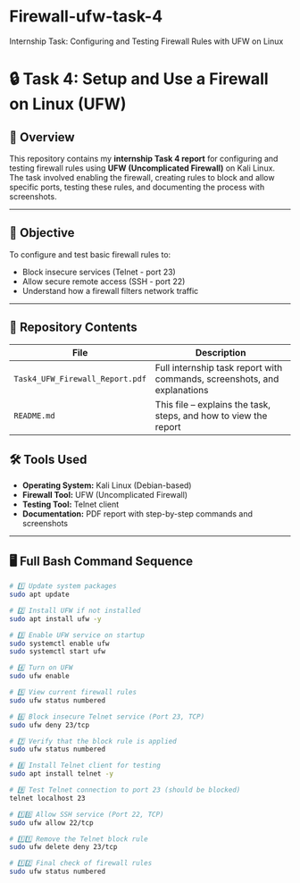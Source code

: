 # Firewall-ufw-task-4
Internship Task: Configuring and Testing Firewall Rules with UFW on Linux
# 🔒 Task 4: Setup and Use a Firewall on Linux (UFW)

## 📌 Overview
This repository contains my **internship Task 4 report** for configuring and testing firewall rules using **UFW (Uncomplicated Firewall)** on Kali Linux.  
The task involved enabling the firewall, creating rules to block and allow specific ports, testing these rules, and documenting the process with screenshots.

---

## 🎯 Objective
To configure and test basic firewall rules to:
- Block insecure services (Telnet - port 23)
- Allow secure remote access (SSH - port 22)
- Understand how a firewall filters network traffic

---
## 📂 Repository Contents
| File                            | Description                                                              |
|---------------------------------|--------------------------------------------------------------------------|
| `Task4_UFW_Firewall_Report.pdf` | Full internship task report with commands, screenshots, and explanations |
| `README.md`                     | This file – explains the task, steps, and how to view the report         |


## 🛠 Tools Used
- **Operating System:** Kali Linux (Debian-based)
- **Firewall Tool:** UFW (Uncomplicated Firewall)
- **Testing Tool:** Telnet client
- **Documentation:** PDF report with step-by-step commands and screenshots

---

## 🖥 Full Bash Command Sequence

```bash
# 1️⃣ Update system packages
sudo apt update

# 2️⃣ Install UFW if not installed
sudo apt install ufw -y

# 3️⃣ Enable UFW service on startup
sudo systemctl enable ufw
sudo systemctl start ufw

# 4️⃣ Turn on UFW
sudo ufw enable

# 5️⃣ View current firewall rules
sudo ufw status numbered

# 6️⃣ Block insecure Telnet service (Port 23, TCP)
sudo ufw deny 23/tcp

# 7️⃣ Verify that the block rule is applied
sudo ufw status numbered

# 8️⃣ Install Telnet client for testing
sudo apt install telnet -y

# 9️⃣ Test Telnet connection to port 23 (should be blocked)
telnet localhost 23

# 1️⃣0️⃣ Allow SSH service (Port 22, TCP)
sudo ufw allow 22/tcp

# 1️⃣1️⃣ Remove the Telnet block rule
sudo ufw delete deny 23/tcp

# 1️⃣2️⃣ Final check of firewall rules
sudo ufw status numbered


